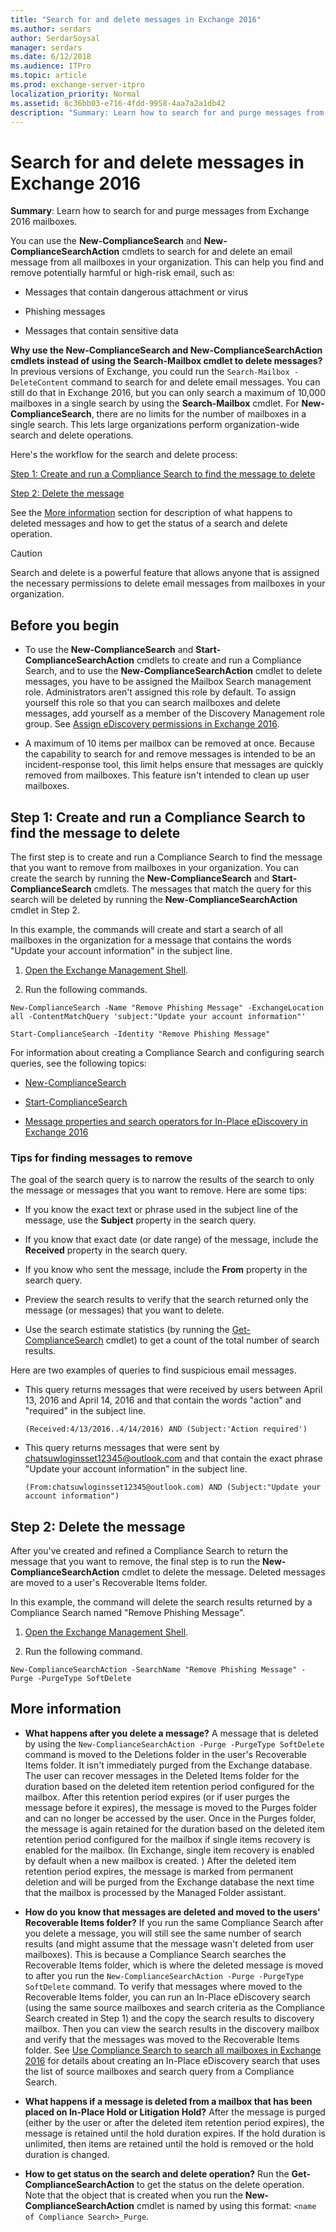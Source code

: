 ```yaml
---
title: "Search for and delete messages in Exchange 2016"
ms.author: serdars
author: SerdarSoysal
manager: serdars
ms.date: 6/12/2018
ms.audience: ITPro
ms.topic: article
ms.prod: exchange-server-itpro
localization_priority: Normal
ms.assetid: 8c36bb03-e716-4fdd-9958-4aa7a2a1db42
description: "Summary: Learn how to search for and purge messages from Exchange 2016 mailboxes."
---
```


# Search for and delete messages in Exchange 2016

 **Summary**: Learn how to search for and purge messages from Exchange 2016 mailboxes.
  
You can use the **New-ComplianceSearch** and **New-ComplianceSearchAction** cmdlets to search for and delete an email message from all mailboxes in your organization. This can help you find and remove potentially harmful or high-risk email, such as: 
  
- Messages that contain dangerous attachment or virus
    
- Phishing messages
    
- Messages that contain sensitive data
    
 **Why use the New-ComplianceSearch and New-ComplianceSearchAction cmdlets instead of using the Search-Mailbox cmdlet to delete messages?** In previous versions of Exchange, you could run the `Search-Mailbox -DeleteContent` command to search for and delete email messages. You can still do that in Exchange 2016, but you can only search a maximum of 10,000 mailboxes in a single search by using the **Search-Mailbox** cmdlet. For **New-ComplianceSearch**, there are no limits for the number of mailboxes in a single search. This lets large organizations perform organization-wide search and delete operations. 
  
Here's the workflow for the search and delete process:
  
[Step 1: Create and run a Compliance Search to find the message to delete](delete-messages.md#step1)
  
[Step 2: Delete the message](delete-messages.md#step2)
  
See the [More information](delete-messages.md#moreinfo) section for description of what happens to deleted messages and how to get the status of a search and delete operation. 
  
> [!CAUTION]
> Search and delete is a powerful feature that allows anyone that is assigned the necessary permissions to delete email messages from mailboxes in your organization. 
  
## Before you begin

- To use the **New-ComplianceSearch** and **Start-ComplianceSearchAction** cmdlets to create and run a Compliance Search, and to use the **New-ComplianceSearchAction** cmdlet to delete messages, you have to be assigned the Mailbox Search management role. Administrators aren't assigned this role by default. To assign yourself this role so that you can search mailboxes and delete messages, add yourself as a member of the Discovery Management role group. See [Assign eDiscovery permissions in Exchange 2016](assign-permissions.md).
    
- A maximum of 10 items per mailbox can be removed at once. Because the capability to search for and remove messages is intended to be an incident-response tool, this limit helps ensure that messages are quickly removed from mailboxes. This feature isn't intended to clean up user mailboxes.
    
## Step 1: Create and run a Compliance Search to find the message to delete
<a name="step1"> </a>

The first step is to create and run a Compliance Search to find the message that you want to remove from mailboxes in your organization. You can create the search by running the **New-ComplianceSearch** and **Start-ComplianceSearch** cmdlets. The messages that match the query for this search will be deleted by running the **New-ComplianceSearchAction** cmdlet in Step 2. 
  
In this example, the commands will create and start a search of all mailboxes in the organization for a message that contains the words "Update your account information" in the subject line.
  
1. [Open the Exchange Management Shell](http://technet.microsoft.com/library/63976059-25f8-4b4f-b597-633e78b803c0.aspx).
    
2. Run the following commands.
    
  ```
  New-ComplianceSearch -Name "Remove Phishing Message" -ExchangeLocation all -ContentMatchQuery 'subject:"Update your account information"'
  
  ```

  ```
  Start-ComplianceSearch -Identity "Remove Phishing Message"
  ```

For information about creating a Compliance Search and configuring search queries, see the following topics:
  
- [New-ComplianceSearch](http://technet.microsoft.com/library/433d1602-a026-4d63-be5e-605dd6b7b0d0.aspx)
    
- [Start-ComplianceSearch](http://technet.microsoft.com/library/17ef8cc9-d716-446c-a8b9-b9109a6cab5a.aspx)
    
- [Message properties and search operators for In-Place eDiscovery in Exchange 2016](message-properties-and-search-operators.md)
    
### Tips for finding messages to remove

The goal of the search query is to narrow the results of the search to only the message or messages that you want to remove. Here are some tips:
  
- If you know the exact text or phrase used in the subject line of the message, use the **Subject** property in the search query. 
    
- If you know that exact date (or date range) of the message, include the **Received** property in the search query. 
    
- If you know who sent the message, include the **From** property in the search query. 
    
- Preview the search results to verify that the search returned only the message (or messages) that you want to delete.
    
- Use the search estimate statistics (by running the [Get-ComplianceSearch](http://technet.microsoft.com/library/3bf7edeb-7674-464e-abad-4b1b8858114d.aspx) cmdlet) to get a count of the total number of search results. 
    
Here are two examples of queries to find suspicious email messages.
  
- This query returns messages that were received by users between April 13, 2016 and April 14, 2016 and that contain the words "action" and "required" in the subject line.
    
  ```
  (Received:4/13/2016..4/14/2016) AND (Subject:'Action required')
  ```

- This query returns messages that were sent by chatsuwloginsset12345@outlook.com and that contain the exact phrase "Update your account information" in the subject line.
    
  ```
  (From:chatsuwloginsset12345@outlook.com) AND (Subject:"Update your account information")
  ```

## Step 2: Delete the message
<a name="step2"> </a>

After you've created and refined a Compliance Search to return the message that you want to remove, the final step is to run the **New-ComplianceSearchAction** cmdlet to delete the message. Deleted messages are moved to a user's Recoverable Items folder. 
  
In this example, the command will delete the search results returned by a Compliance Search named "Remove Phishing Message".
  
1. [Open the Exchange Management Shell](http://technet.microsoft.com/library/63976059-25f8-4b4f-b597-633e78b803c0.aspx).
    
2. Run the following command.
    
```
New-ComplianceSearchAction -SearchName "Remove Phishing Message" -Purge -PurgeType SoftDelete
```

## More information
<a name="moreinfo"> </a>

- **What happens after you delete a message?** A message that is deleted by using the `New-ComplianceSearchAction -Purge -PurgeType SoftDelete` command is moved to the Deletions folder in the user's Recoverable Items folder. It isn't immediately purged from the Exchange database. The user can recover messages in the Deleted Items folder for the duration based on the deleted item retention period configured for the mailbox. After this retention period expires (or if user purges the message before it expires), the message is moved to the Purges folder and can no longer be accessed by the user. Once in the Purges folder, the message is again retained for the duration based on the deleted item retention period configured for the mailbox if single items recovery is enabled for the mailbox. (In Exchange, single item recovery is enabled by default when a new mailbox is created. ) After the deleted item retention period expires, the message is marked from permanent deletion and will be purged from the Exchange database the next time that the mailbox is processed by the Managed Folder assistant. 
    
- **How do you know that messages are deleted and moved to the users' Recoverable Items folder?** If you run the same Compliance Search after you delete a message, you will still see the same number of search results (and might assume that the message wasn't deleted from user mailboxes). This is because a Compliance Search searches the Recoverable Items folder, which is where the deleted message is moved to after you run the `New-ComplianceSearchAction -Purge -PurgeType SoftDelete` command. To verify that messages where moved to the Recoverable Items folder, you can run an In-Place eDiscovery search (using the same source mailboxes and search criteria as the Compliance Search created in Step 1) and the copy the search results to discovery mailbox. Then you can view the search results in the discovery mailbox and verify that the messages was moved to the Recoverable Items folder. See [Use Compliance Search to search all mailboxes in Exchange 2016](compliance-search.md) for details about creating an In-Place eDiscovery search that uses the list of source mailboxes and search query from a Compliance Search. 
    
- **What happens if a message is deleted from a mailbox that has been placed on In-Place Hold or Litigation Hold?** After the message is purged (either by the user or after the deleted item retention period expires), the message is retained until the hold duration expires. If the hold duration is unlimited, then items are retained until the hold is removed or the hold duration is changed. 
    
- **How to get status on the search and delete operation?** Run the **Get-ComplianceSearchAction** to get the status on the delete operation. Note that the object that is created when you run the **New-ComplianceSearchAction** cmdlet is named by using this format: `<name of Compliance Search>_Purge`.
    


